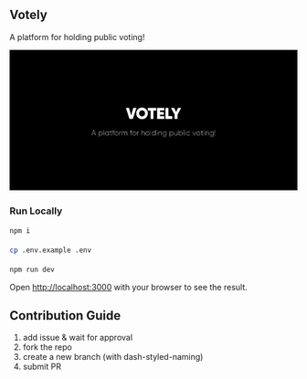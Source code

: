 ## Votely
A platform for holding public voting!

![](https://github.com/AmirhBeigi/votely/blob/main/public/cover.png?raw=true)

### Run Locally
```bash
npm i

cp .env.example .env

npm run dev
```
Open [http://localhost:3000](http://localhost:3000) with your browser to see the result.

## Contribution Guide

1. add issue & wait for approval
2. fork the repo
3. create a new branch (with dash-styled-naming)
5. submit PR
